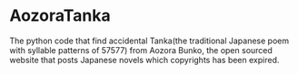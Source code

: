 # AozoraTanka
The python code that find accidental Tanka(the traditional Japanese poem with syllable patterns of 57577) from Aozora Bunko, the open sourced website that posts Japanese novels which copyrights has been expired. 
